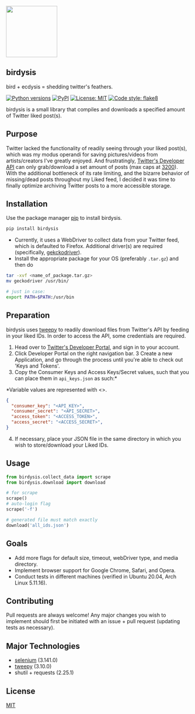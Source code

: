 <p align="left"><img height="140" width="140" src=https://user-images.githubusercontent.com/44306479/118784948-3ff1d680-b845-11eb-9a94-0341c62a37bb.png>
</p>

## birdysis
bird + ecdysis = shedding twitter's feathers.

 [![Python versions](https://img.shields.io/pypi/pyversions/birdysis.svg)](https://pypi.python.org/pypi/birdysis/) [![PyPI](https://img.shields.io/pypi/v/birdysis.svg)](https://pypi.python.org/pypi/birdysis/) [![License: MIT](https://img.shields.io/badge/License-MIT-yellow.svg)](https://opensource.org/licenses/MIT) [![Code style: flake8](https://img.shields.io/badge/code%20style-flake8-black)](https://github.com/PyCQA/flake8)
 
birdysis is a small library that compiles and downloads a specified amount of Twitter liked post(s).

## Purpose

Twitter lacked the functionality of readily seeing through your liked post(s), which was my modus operandi for saving pictures/videos from artists/creators I've greatly enjoyed. And frustratingly, [Twitter's Developer API](https://developer.twitter.com/en/products/twitter-api) can only grab/download a set amount of posts (max caps at [3200](https://stackoverflow.com/questions/64015641/how-to-get-3200-tweets-from-a-new-twitters-api-and-what-is-getoldtweets3-altern)).
With the additional bottleneck of its rate limiting, and the bizarre behavior of missing/dead posts throughout my Liked feed, I decided it was time to finally optimize archiving Twitter posts to a more accessible storage.

## Installation

Use the package manager [pip](https://pip.pypa.io/en/stable/) to install birdysis.

```bash
pip install birdysis
```

- Currently, it uses a WebDriver to collect data from your Twitter feed, which is defaulted to Firefox. Additional driver(s) are required (specifically, [gekckodriver](https://github.com/mozilla/geckodriver/releases)).
- Install the appropriate package for your OS (preferably `.tar.gz`) and then do

```bash
tar -xvf <name_of_package.tar.gz>
mv geckodriver /usr/bin/

# just in case:
export PATH=$PATH:/usr/bin

```

## Preparation
birdysis uses [tweepy](https://docs.tweepy.org/en/latest/) to readily download files from Twitter's API by feeding in your liked IDs. In order to access the API,
some credentials are required. 

1. Head over to [Twitter's Developer Portal](https://developer.twitter.com/en), and sign in to your account.
2. Click Developer Portal on the right navigation bar.
3 Create a new Application, and go through the process until you're able to check out 'Keys and Tokens'.
4. Copy the Consumer Keys and Access Keys/Secret values, such that you can place them in `api_keys.json` as such:*

*Variable values are represented with <>.

```json
{
  "consumer_key": "<API_KEY>",
  "consumer_secret": "<API_SECRET>",
  "access_token": "<ACCESS_TOKEN>",
  "access_secret": "<ACCESS_SECRET>",
}
```

4. If necessary, place your JSON file in the same directory in which you wish to store/download your Liked IDs. 

## Usage

```python
from birdysis.collect_data import scrape
from birdysis.download import download

# for scrape
scrape()
# auto-login flag
scrape('-f')

# generated file must match exactly
download('all_ids.json')

```

## Goals

- Add more flags for default size, timeout, webDriver type, and media directory.
- Implement browser support for Google Chrome, Safari, and Opera.
- Conduct tests in different machines (verified in Ubuntu 20.04, Arch Linux 5.11.16).


## Contributing
Pull requests are always welcome! Any major changes you wish to implement should first be initiated with an issue + pull request (updating tests as necessary).

## Major Technologies
- [selenium](https://selenium-python.readthedocs.io/) (3.141.0)
- [tweepy](https://docs.tweepy.org/en/latest/) (3.10.0)
- shutil + requests (2.25.1)

## License
[MIT](https://choosealicense.com/licenses/mit/)
